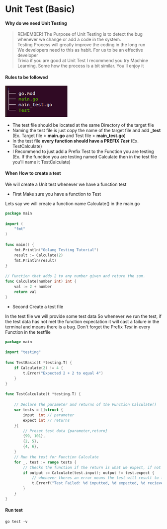 # Unit Test (Basic)

#### Why do we need Unit Testing

> REMEMBER! The Purpose of Unit Testing is to detect the bug whenever we change or add a code in the system.<br>
> Testing Process will greatly improve the coding in the long run <br>
> We developers need to this as habit. For us to be an effective developer <br>
> Trivia if you are good at Unit Test I recommend you try Machine Learning. Some how the process is a bit similar. You'll enjoy it

#### Rules to be followed

<img src="test.png" alt="test"  />

- The test file should be located at the same Directory of the target file
- Naming the test file is just copy the name of the target file and add **_test** (Ex. Target file > **main.go** and Test file > **main_test.go**)
- In the test file **every function should have a PREFIX *Test*** (Ex. TestCalculate)
- I Recommend to just add a Prefix Test to the Function you are testing (Ex. If the function you are testing named Calculate then in the test file you'll name it TestCalculate)

#### When How to create a test

We will create a Unit test whenever we have a function test

- First Make sure you have a function to Test

Lets say we will create a function name Calculate() in the main.go

```go
package main

import (
	"fmt"
)

func main() {
	fmt.Println("Golang Testing Tutorial")
	result := Calculate(2)
	fmt.Println(result)
}

// Function that adds 2 to any number given and return the sum.
func Calculate(number int) int {
	val := 2 + number
	return val
}
```

- Second Create a test file

In the test file we will provide some test data 
So whenever we run the test, if the test data has not met the function expectation it will cast a failure in the terminal and means there is a bug.
Don't forget the Prefix *Test* in every Function in the testfile

```go
package main

import "testing"

func TestBasic(t *testing.T) {
	if Calculate(2) != 4 {
		t.Error("Expected 2 + 2 to equal 4")
	}
}

func TestCalculate(t *testing.T) {

	// Declare the parameter and returns of the Function Calculate()
	var tests = []struct {
		input  int // parameter
		expect int // returns
	}{
		// Preset test data {parameter,return}
		{99, 101},
		{2, 5},
		{4, 6},
	}
	// Run the test for Function Calculate
	for _, test := range tests {
		// Checks the function if the return is what we expect, if not it will promt t.Errorf
		if output := Calculate(test.input); output != test.expect {
			// whenever theres an error means the test will result to fail
			t.Errorf("Test Failed: %d inputted, %d expected, %d recieved ", test.input, test.expect, output)
		}
	}
}
```

#### Run test

`go test -v`